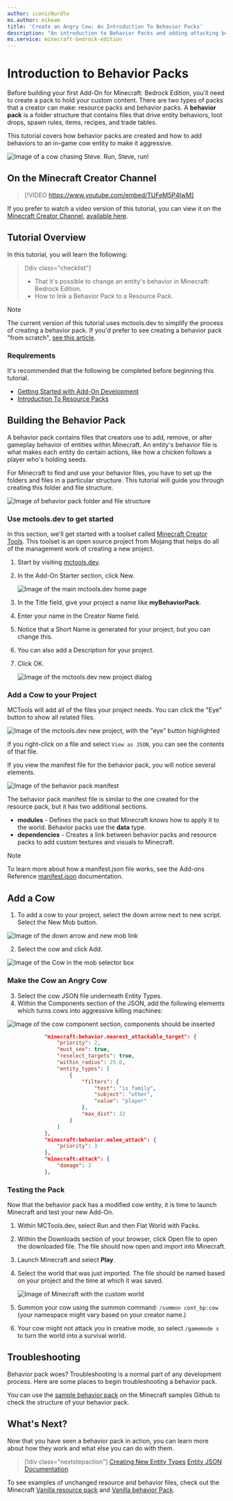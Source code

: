 ```yaml
---
author: iconicNurdle
ms.author: mikeam
title: 'Create an Angry Cow: An Introduction To Behavior Packs'
description: "An introduction to Behavior Packs and adding attacking behaviors to an in-game cow mob."
ms.service: minecraft-bedrock-edition
---
```


# Introduction to Behavior Packs

Before building your first Add-On for Minecraft: Bedrock Edition, you'll need to create a pack to hold your custom content. There are two types of packs that a creator can make: resource packs and behavior packs. A **behavior pack** is a folder structure that contains files that drive entity behaviors, loot drops, spawn rules, items, recipes, and trade tables.

This tutorial covers how behavior packs are created and how to add behaviors to an in-game cow entity to make it aggressive.

![Image of a cow chasing Steve. Run, Steve, run!](Media/BehaviorPack/Introduction-to-Behavior-Packs.jpg)

## On the Minecraft Creator Channel

> [!VIDEO https://www.youtube.com/embed/TUFeM5P4IwM]

If you prefer to watch a video version of this tutorial, you can view it on the [Minecraft Creator Channel](https://aka.ms/mcv), [available here](https://www.youtube.com/watch?v=TUFeM5P4IwM).

## Tutorial Overview

In this tutorial, you will learn the following:

> [!div class="checklist"]
>
> - That it's possible to change an entity's behavior in Minecraft: Bedrock Edition.
> - How to link a Behavior Pack to a Resource Pack.

>[!Note]
> The current version of this tutorial uses mctools.dev to simplify the process of creating a behavior pack. If you'd prefer to see creating a behavior pack "from scratch", [see this article](./BehaviorPackFromScratch.md).


### Requirements

It's recommended that the following be completed before beginning this tutorial.

- [Getting Started with Add-On Development](GettingStarted.md)
- [Introduction To Resource Packs](ResourcePack.md)

## Building the Behavior Pack

A behavior pack contains files that creators use to add, remove, or alter gameplay behavior of entities within Minecraft. An entity's behavior file is what makes each entity do certain actions, like how a chicken follows a player who's holding seeds.

For Minecraft to find and use your behavior files, you have to set up the folders and files in a particular structure. This tutorial will guide you through creating this folder and file structure.

![Image of behavior pack folder and file structure](Media/BehaviorPack/behavior-pack-structure.png)

### Use mctools.dev to get started

In this section, we'll get started with a toolset called [Minecraft Creator Tools](./MCToolsOverview.md). This toolset is an open source project from Mojang that helps do all of the management work of creating a new project.

1. Start by visiting [mctools.dev](https://mctools.dev).

2. In the Add-On Starter section, click New.

   ![Image of the main mctools.dev home page](./Media/BehaviorPack/mctoolsaddonstarter.png)

3. In the Title field, give your project a name like **myBehaviorPack**.

1. Enter your name in the Creator Name field.

1. Notice that a Short Name is generated for your project, but you can change this.

1. You can also add a Description for your project.

1. Click OK.

   ![Image of the mctools.dev new project dialog](./Media/BehaviorPack/mctoolsnew.png)

### Add a Cow to your Project

MCTools will add all of the files your project needs. You can click the "Eye" button to show all related files.

![Image of the mctools.dev new project, with the "eye" button highlighted](./Media/BehaviorPack/mctoolseye.png)

If you right-click on a file and select `View as JSON`, you can see the contents of that file.

If you view the manifest file for the behavior pack, you will notice several elements.

![Image of the behavior pack manifest](./Media/BehaviorPack/mctoolsbpmanifest.png)

The behavior pack manifest file is similar to the one created for the resource pack, but it has two additional sections. 

- **modules** - Defines the pack so that Minecraft knows how to apply it to the world. Behavior packs use the **data** type.
- **dependencies** - Creates a link between behavior packs and resource packs to add custom textures and visuals to Minecraft.

> [!NOTE]
> To learn more about how a manifest.json file works, see the Add-ons Reference [manifest.json](../Reference/Content/AddonsReference/Examples/AddonManifest.md) documentation.

## Add a Cow

1. To add a cow to your project, select the down arrow next to new script. Select the New Mob button.

![Image of the down arrow and new mob link](./Media/BehaviorPack/mctoolsnewmob.png)

2. Select the cow and click Add.

![Image of the Cow in the mob selector box](./Media/BehaviorPack/mctoolscow.png)

### Make the Cow an Angry Cow

3. Select the cow JSON file underneath Entity Types.
4. Within the Components section of the JSON, add the following elements which turns cows into aggressive killing machines:

![Image of the cow component section, components should be inserted](./Media/BehaviorPack/mctoolsaddcomponents.png)

```json
            "minecraft:behavior.nearest_attackable_target": {
                "priority": 2,
                "must_see": true,
                "reselect_targets": true,
                "within_radius": 25.0,
                "entity_types": [
                    {
                        "filters": {
                            "test": "is_family",
                            "subject": "other",
                            "value": "player"
                        },
                        "max_dist": 32
                    }
                ]
            },
            "minecraft:behavior.melee_attack": {
                "priority": 3
            },
            "minecraft:attack": {
                "damage": 3
            },
```

### Testing the Pack

Now that the behavior pack has a modified cow entity, it is time to launch Minecraft and test your new Add-On. 

1. Within MCTools.dev, select Run and then Flat World with Packs.

2. Within the Downloads section of your browser, click Open file to open the downloaded file. The file should now open and import into Minecraft.

1. Launch Minecraft and select **Play**.

1. Select the world that was just imported. The file should be named based on your project and the time at which it was saved.

   ![Image of Minecraft with the custom world](Media/BehaviorPack/mctoolsmcopenworld.png)

1. Summon your cow using the summon command: `/summon cont_bp:cow` (your namespace might vary based on your creator name.)
1. Your cow might not attack you in creative mode, so select `/gamemode s` to turn the world into a survival world.

## Troubleshooting

Behavior pack woes? Troubleshooting is a normal part of any development process. Here are some places to begin troubleshooting a behavior pack.

You can use the [sample behavior pack](https://github.com/microsoft/minecraft-samples/tree/main/behavior_pack_sample) on the Minecraft samples Github to check the structure of your behavior pack.

## What's Next?

Now that you have seen a behavior pack in action, you can learn more about how they work and what else you can do with them.

> [!div class="nextstepaction"]
> [Creating New Entity Types](introductiontoaddentity.md)
> [Entity JSON Documentation](../Reference/Content/EntityReference/index.yml)

To see examples of unchanged resource and behavior files, check out the Minecraft [Vanilla resource pack](https://aka.ms/resourcepacktemplate) and [Vanilla behavior Pack](https://aka.ms/behaviorpacktemplate).
